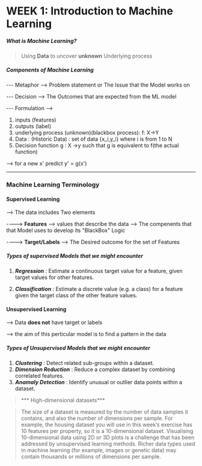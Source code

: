 # WEEK 1: Introduction to Machine Learning

##### What is Machine Learning?

> Using **Data** to uncover **unknown** Underlying process

##### Components of Machine Learning

--- Metaphor --> Problem statement or The Issue that the Model works on

--- Decision --> The Outcomes that are expected from the ML model

--- Formulation -->

1. inputs (features) 
2. outputs (label)
3. underlying process (unknown)(blackbox process): f: X->Y
4. Data : (Historic Data) : set of data {x_i,y_i} where i is from 1 to N
5. Decision function g : X ->y such that g is equivalent to f(the actual function)

--> for a new x' predict y' = g(x')

***

### Machine Learning Terminology

#### Supervised Learning

--> The data includes Two elements

----> **Features** --> values that describe the data --> The compenents that that Model uses to develop its "BlackBox" Logic

----> **Target/Labels** --> The Desired outcome for the set of Features 



##### Types of supervised Models that we might encounter

1. ***Regression*** :  Estimate a continuous target value for a feature, given target values for other features.

2. ***Classification***  :  Estimate a discrete value (e.g. a class) for a feature given the target class of the other feature values.

#### Unsupervised Learning

--> Data **does not** have target or labels

--> the aim of this perticular model is to find a pattern in the data

##### Types of Unsupervised Models that we might encounter

1. ***Clustering*** : Detect related sub-groups within a dataset.
2. ***Dimension Reduction*** : Reduce a complex dataset by combining correlated features.
3. ***Anamaly Detection*** : Identify unusual or outlier data points within a dataset.


>*** High-dimensional datasets***

>The size of a dataset is measured by the number of data samples it contains, and also the number of dimensions per sample. For example, the housing dataset you will use in this week’s exercise has 10 features per property, so it is a 10-dimensional dataset. Visualising 10-dimensional data using 2D or 3D plots is a challenge that has been addressed by unsupervised learning methods. Richer data types used in machine learning (for example, images or genetic data) may contain thousands or millions of dimensions per sample.

